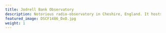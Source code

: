 ```yaml
---
title: Jodrell Bank Observatory
description: Notorious radio-observatory in Cheshire, England. It hosts a number of radio telescopes as part of the Jodrell Bank Centre for Astrophysics at the University of Manchester. Including the Apollo-era Lovell Telescope, the third largest steerable radio telescope in the world with a 76 meter diameter dish.
featured_image: DSCF1486_DxO.jpg
weight: 1
---
```

